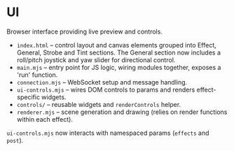 # UI

Browser interface providing live preview and controls.

- `index.html` – control layout and canvas elements grouped into Effect, General, Strobe and Tint sections. The General section now includes a roll/pitch joystick and yaw slider for directional control.
- `main.mjs` – entry point for JS logic, wiring modules together, exposes a 'run' function.
- `connection.mjs` – WebSocket setup and message handling.
- `ui-controls.mjs` – wires DOM controls to params and renders effect-specific widgets.
- `controls/` – reusable widgets and `renderControls` helper.
- `renderer.mjs` – scene generation and drawing (relies on render functions within each effect).

`ui-controls.mjs` now interacts with namespaced params (`effects` and `post`).
